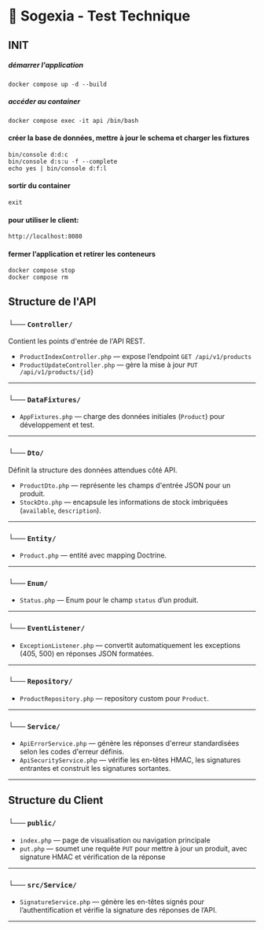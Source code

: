 
# 🧾 Sogexia - Test Technique

<h2 id="init">INIT</h2>


##### démarrer l'application
```
docker compose up -d --build
```

##### accéder au container
```
docker compose exec -it api /bin/bash
```

#### créer la base de données, mettre à jour le schema et charger les fixtures
```
bin/console d:d:c
bin/console d:s:u -f --complete
echo yes | bin/console d:f:l
```

#### sortir du container
```
exit
```

#### pour utiliser le client:
```
http://localhost:8080
```

#### fermer l’application et retirer les conteneurs
```
docker compose stop
docker compose rm
```

## Structure de l'API

### └── `Controller/`
Contient les points d'entrée de l'API REST.

- `ProductIndexController.php` — expose l’endpoint `GET /api/v1/products`
- `ProductUpdateController.php` — gère la mise à jour `PUT /api/v1/products/{id}`

---

### └── `DataFixtures/`
- `AppFixtures.php` — charge des données initiales (`Product`) pour développement et test.

---

### └── `Dto/`
Définit la structure des données attendues côté API.

- `ProductDto.php` — représente les champs d'entrée JSON pour un produit.
- `StockDto.php` — encapsule les informations de stock imbriquées (`available`, `description`).

---

### └── `Entity/`

- `Product.php` — entité avec mapping Doctrine.

---

### └── `Enum/`
- `Status.php` — Enum pour le champ `status` d’un produit.

---

### └── `EventListener/`

- `ExceptionListener.php` — convertit automatiquement les exceptions (405, 500) en réponses JSON formatées.

---

### └── `Repository/`

- `ProductRepository.php` — repository custom pour `Product`.

---

### └── `Service/`

- `ApiErrorService.php` — génère les réponses d'erreur standardisées selon les codes d'erreur définis.
- `ApiSecurityService.php` — vérifie les en-têtes HMAC, les signatures entrantes et construit les signatures sortantes.

---

## Structure du Client


### └── `public/`

- `index.php` — page de visualisation ou navigation principale
- `put.php` — soumet une requête `PUT` pour mettre à jour un produit, avec signature HMAC et vérification de la réponse

---

### └── `src/Service/`

- `SignatureService.php` — génère les en-têtes signés pour l’authentification et vérifie la signature des réponses de l’API.

---


